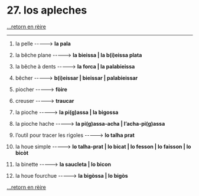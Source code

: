 # 27. los apleches

[...retorn en rèire](../sommaire.md)

---

1. la pelle -----> **la pala**

2. la bêche plane -----> **la bieissa | la b(i)eissa plata**

3. la bêche à dents -----> **la forca | la palabieissa**

4. bêcher -----> **b(i)eissar | bieissar | palabieissar**

5. piocher -----> **fòire**

6. creuser -----> **traucar**

7. la pioche -----> **la pi(g)assa | la bigossa**

8. la pioche hache -----> **la pi(g)assa-acha | l’acha-pi(g)assa**

9. l’outil pour tracer les rigoles -----> **lo talha prat**

10. la houe simple -----> **lo talha-prat | lo bicat | lo fesson | lo faisson | lo bicòt**

11. la binette -----> **la saucleta | lo bicon**

12. la houe fourchue -----> **la bigòssa | lo bigòs**

[...retorn en rèire](../sommaire.md)
